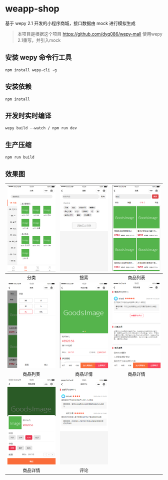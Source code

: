 # weapp-shop
基于 wepy 2.1 开发的小程序商城，接口数据由 mock 进行模拟生成

> 本项目是根据这个项目 https://github.com/dyq086/wepy-mall 使用wepy 2.1重写，并引入mock 

## 安装 wepy 命令行工具
```
npm install wepy-cli -g
```

## 安装依赖
```
npm install
```

## 开发时实时编译
```
wepy build --watch / npm run dev
```

## 生产压缩
```
npm run build
```

## 效果图
| ![分类](./resources/category.jpg) | ![搜索](./resources/search.jpg) | ![商品列表](./resources/goods-list1.jpg) |
| :---: | :---: | :---: |
| 分类 | 搜索 | 商品列表 |
| ![商品列表](./resources/goods-list2.jpg) | ![商品详情](./resources/good-detail1.jpg) | ![商品详情](./resources/good-detail2.jpg) |
| 商品列表 | 商品详情 | 商品详情 |
| ![商品详情](./resources/good-detail3.jpg) | ![评论](./resources/comment.jpg) |  |
| 商品详情 | 评论 |  |
